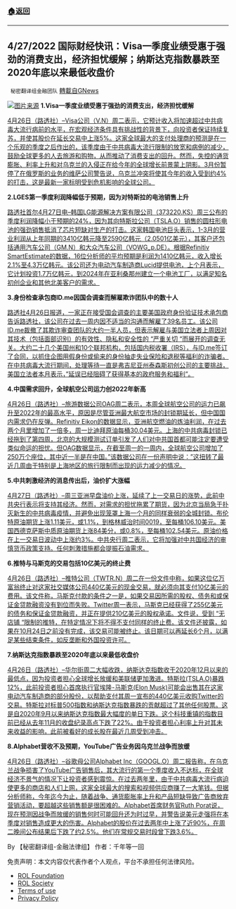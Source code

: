 ###  [:house:返回](README.md)
---


## 4/27/2022 国际财经快讯：Visa一季度业绩受惠于强劲的消费支出，经济担忧缓解；纳斯达克指数暴跌至2020年底以来最低收盘价
` 秘密翻译组金融团队` [轉載自GNews](https://gnews.org/zh-hans/2423263/)

![](https://assets.gnews.org/wp-content/uploads/2022/04/20220427-1.jpg)[图片来源](https://www.reuters.com/resizer/FBja1XHikgVL7lc7XKbJ6mnCMYE=/1200x0/filters:quality%2880%29/cloudfront-us-east-2.images.arcpublishing.com/reuters/NRICB4EBXVKZXKKRCP4G276ONA.jpg) 
**1.Visa一季度业绩受惠于强劲的消费支出，经济担忧缓解**
 
[4月26日（路透社）–Visa公司（V.N）周二表示，它预计收入将加速超过中共病毒大流行病前的水平，在宏观经济条件具有挑战性的背景下，向投资者保证持续复苏，并使其股价在延长交易中上涨5%。这家全球最大的支付处理商的预测是在一个乐观的季度之后作出的，该季度由于中共病毒大流行限制的放宽和病例的减少，鼓励全球更多的人去旅游和购物，从而推动了消费支出的回升。然而，失控的通货膨胀、利率上升和对乌克兰的入侵正在给今年的全球增长前景蒙上阴影。3月份暂停了在俄罗斯的业务的维萨公司警告说，乌克兰冲突将使其今年的收入受到约4%的打击，这是最新一家标明受到危机影响的全球公司。](https://www.reuters.com/business/finance/visa-profit-jumps-21-consumer-spending-rebounds-2022-04-26/)
 
**2.LGES第一季度利润降幅低于预期，因为对特斯拉的电池销售上升**
 
[路透社首尔4月27日电–韩国LG能源解决方案有限公司（373220.KS）周三公布的季度利润降幅小于预期的24%，因为其向特斯拉公司（TSLA.O）销售的圆柱形电池的强劲销售抵消了芯片短缺对生产的打击。这家韩国电池巨头表示，1-3月的营业利润从上年同期的3410亿韩元降至2590亿韩元（2.0501亿美元），其客户还包括通用汽车公司（GM.N）和大众汽车公司（VOWG\_p.DE）。根据Refinitiv SmartEstimate的数据，16位分析师的平均预期是利润为1410亿韩元，收入增长2.1%至4.3万亿韩元。该公司还为电动汽车制造商Lucid提供电池，上个月表示，它计划投资1.7万亿韩元，到2024年在亚利桑那州建立一个电池工厂，以满足知名初创企业和其他北美客户的需求。](https://www.reuters.com/business/energy/lges-q1-profit-falls-less-than-expected-battery-sales-tesla-rise-2022-04-27/)
 
**3.身份检查承包商ID.me因国会调查而解雇欺诈团队中的数十人**
 
[路透社4月26日报道，一家正在接受国会调查的主要美国政府身份验证技术承包商告诉路透社，该公司在过去一周内因不适当的沟通而解雇了39名员工。该公司ID.me裁撤了其欺诈审查团队的大约一半人员，但表示解雇与美国立法者上周因对其技术（包括面部识别）的有效性、隐私和安全性的 “严重关切 “而展开的调查无关。大约二十几个美国州和10个联邦机构，包括国内税收署（IRS），与ID.me签订了合同，以抓住企图用假身份或偷来的身份抽走失业保险和退税等福利的诈骗者。在中共病毒大流行期间，处理等待一直是弗吉尼亚州泰森斯初创公司的主要挑战，美国立法者本月表示，”延误已经阻碍了获得基本的政府服务和福利”。](https://www.reuters.com/technology/identity-check-contractor-idme-fires-dozens-fraud-team-congress-probes-2022-04-26/)
 
**4.中国需求回升，全球航空公司运力创2022年新高**
 
[4月26日（路透社）–旅游数据公司OAG周二表示，本周全球航空公司的运力已飙升至2022年的最高水平，原因是尽管亚洲最大航空市场的封锁期延长，但中国国内需求仍在反弹。Refinitiv Eikon的数据显示，亚洲航空燃油的炼油利润，在过去两个月里增加了一倍多，周一比迪拜原油每桶30.04美元。上海的中共病毒封锁已经拖到了第四周，北京的大规模测试订单引发了人们对中共国首都可能注定要遭受类似命运的担忧。但OAG数据显示，在截至周一的一周内，全球航空公司增加了250万个座位，其中近一半是在中国。”该数据公司在一份声明中说：”这扭转了最近几周由于特别是上海地区的旅行限制而出现的运力减少的情况。](https://www.reuters.com/business/aerospace-defense/global-airline-capacity-hits-2022-high-china-demand-rebounds-oag-2022-04-26/)
 
**5.中共刺激经济的消息传出后，油价扩大涨幅**
 
[4月27日（路透社）–周三亚洲早盘油价上涨，延续了上一交易日的涨势，此前中共央行表示将支持其经济。然而，对需求的担忧拖累了期货，因为北京当局急于扑灭新生的中共病毒疫情，并避免出现笼罩上海一个月的同样衰弱的全城封锁。布伦特原油期货上涨1.11美元，或1.1%，到格林威治时间0019，至每桶106.10美元。美国西德克萨斯中质原油期货上涨84美分，或0.8%，至每桶102.54美元。原油价格在上一交易日波动中上涨约3%。中共央行周二表示，它将加强对中共国经济的审慎货币政策支持。任何刺激措施都会提振石油需求。](https://www.reuters.com/business/energy/oil-prices-extend-gains-after-news-china-stimulus-2022-04-27/)
 
**6.推特与马斯克的交易包括10亿美元的终止费**
 
[4月26日（路透社）–推特公司（TWTR.N）周二在一份文件中称，如果这位亿万富翁终止对这家社交媒体公司440亿美元的现金交易，就必须向其支付10亿美元的费用。该文件称，马斯克付款的条件之一是，如果交易因所需的股权、债务和或保证金贷款融资没有到位而失败。Twitter周一表示，马斯克已经获得了255亿美元的债务和保证金贷款融资，并正在提供210亿美元的股权承诺。文件说，受到 “无店铺 “限制的推特，在特定情况下将不得不支付同样的终止费。该文件还披露，如果在10月24日之前没有完成，该交易可能被终止。该日期可以再延长6个月，以满足某些结束条件，如反垄断和外国投资许可。](https://www.reuters.com/technology/musk-may-have-pay-1-billion-if-he-terminates-twitter-deal-filing-2022-04-26/)
 
**7.纳斯达克指数暴跌至2020年底以来最低收盘价**
 
[4月26日（路透社）–华尔街周二大幅收跌，纳斯达克指数收于2020年12月以来的最低点，因为投资者担心全球增长放缓和美联储更加激进。特斯拉(TSLA.O)暴跌12%，此前投资者担心首席执行官埃隆-马斯克(Elon Musk)可能会出售其在这家电动汽车制造商的部分股份，以帮助支付其周一宣布的440亿美元收购Twitter的交易。特斯拉对标普500指数和纳斯达克指数暴跌的贡献超过了其他任何股票。这是自2020年9月以来纳斯达克指数最大幅度的单日下跌。这个科技重镇的指数目前已经从去年11月的收盘纪录高点下跌了22%。由于投资者担心利率上升对其未来收益的影响，此前被看好的成长股在最近几周受到冲击。](https://www.reuters.com/business/futures-edge-lower-investors-focus-big-tech-earnings-2022-04-26/)
 
**8.Alphabet营收不及预期，YouTube广告业务因乌克兰战争而放缓**
 
[4月26日（路透社）–谷歌母公司Alphabet Inc（GOOGL.O）周二报告称，在乌克兰战争损害了YouTube广告销售后，其大流行的第一个季度收入不达标，在全球经济不景气的情况下让投资者感到震惊。在过去两年里，由于中共病毒大流行病迫使更多的商店和人们上网，这家全球最大的搜索和视频供应商赚了一大笔钱。但据分析师称，今年迄今为止，随着战争、通货膨胀率上升和产品短缺导致广告商放弃营销活动，要超越这些销售额是很困难的。Alphabet首席财务官Ruth Porat说，现在预测因战争而放缓的销售何时可能回升还为时过早，并警告说美元走强将在本季度对销售造成更大的伤害。Alphabet的股价在过去两年中上涨了近90%，在周二晚间公布结果后下跌了约2.5%。他们在常规交易时段曾下跌3.6%。](https://www.reuters.com/technology/google-parent-alphabet-misses-quarterly-revenue-estimates-2022-04-26/)
 
By 【秘密翻译组-金融法律组】
作者：千年等一回

免责声明：本文内容仅代表作者个人观点，平台不承担任何法律风险。
  
- [ROL Foundation](https://rolfoundation.org/)
- [ROL Society](https://rolsociety.org/)
- [Terms of use](https://gnews.org/terms-of-use-3/)
- [Privacy Policy](https://gnews.org/privacy-policy/)
